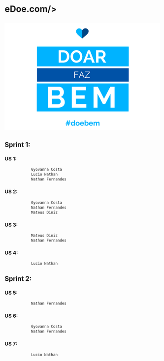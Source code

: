 <link rel="stylesheet" type="text/css" media="all" href="styles.css"/>

<h1 class="blue">  eDoe.com/>

<img src="doar.png" alt="doacao"></img>

## 		Sprint 1:
###			US 1:
				Gyovanna Costa
				Lucio Nathan
				Nathan Fernandes
				
###			US 2:
				Gyovanna Costa
				Nathan Fernandes
				Mateus Diniz

###			US 3:
				Mateus Diniz
				Nathan Fernandes
###			US 4:
				Lucio Nathan
				
##		Sprint 2:

###			US 5:
				Nathan Fernandes
###			US 6:
				Gyovanna Costa
				Nathan Fernandes
###			US 7:
				Lucio Nathan
